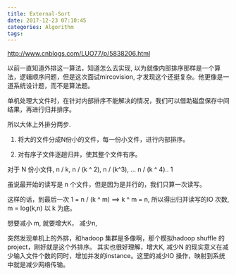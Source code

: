 ```yaml
---
title: External-Sort
date: 2017-12-23 07:10:45
categories: Algorithm
tags:
---
```

http://www.cnblogs.com/LUO77/p/5838206.html

以前一直知道外排这一算法，知道怎么去实现, 以为就像内部排序那样是一个算法，逻辑顺序问题，但是这次面试mircovision, 才发现这个还挺复杂。他更像是一道系统设计题，而不是算法题。

单机处理大文件时，在针对内部排序不能解决的情况，我们可以借助磁盘保存中间结果，再进行归并排序。

所以大体上外排分两步.

1. 将大的文件分成N份小的文件，每一份小文件，进行内部排序。

2. 对有序子文件逐趟归并，使其整个文件有序。

对于 N 份小文件, n / k, n / (k ^ 2), n / (k^3), ... n / (k ^ 4).. 1

虽说最开始的读写是 n 个文件，但是因为是并行的，我们只算一次读写。

这样的话，到最后一次 1 = n / (k ^ m) ==> k ^ m = n, 所以得出归并读写的IO 次数, m = log(k,n) 以 k 为底。

想要减小 m, 就要增大K， 减少n, 

突然发现单机上的外排，和hadoop 集群是多像啊，那个模拟hadoop shuffle 的project，刚好就是这个外排序。 其实也很好理解，增大K, 减少N 的现实意义在减少输入文件个数的同时，增加并发的instance。这里的减少IO 操作，映射到系统中就是减少网络传输。



  
